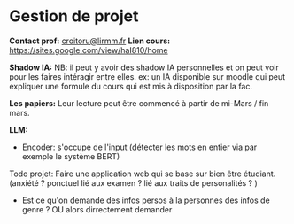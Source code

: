 # Gestion de projet
**Contact prof:** [croitoru@lirmm.fr](mailto:croitoru@lirmm.fr)
**Lien cours:** https://sites.google.com/view/haI810/home

**Shadow IA:**
NB: il peut y avoir des shadow IA personnelles et on peut voir pour les faires intéragir entre elles.
ex: un IA disponible sur moodle qui peut expliquer une formule du cours qui est mis à disposition par la fac.

**Les papiers:** Leur lecture peut être commencé à partir de mi-Mars / fin mars.

**LLM:** 
- Encoder: s'occupe de l'input (détecter les mots en entier via par exemple le système BERT)


Todo projet: 
Faire une application web qui se base sur bien être étudiant. (anxiété ? ponctuel lié aux examen ? lié aux traits de personalités ? )

- Est ce qu'on demande des infos persos à la personnes des infos de genre ? OU alors dirrectement demander 
<!--stackedit_data:
eyJoaXN0b3J5IjpbMjAxNTE1NTI1MywtMTM0OTU2NzAzNCw4MT
U4MDA0MTEsLTg2NzcyMTkxMF19
-->